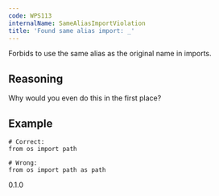 ```yaml
---
code: WPS113
internalName: SameAliasImportViolation
title: 'Found same alias import: _'
---
```


Forbids to use the same alias as the original name in imports.

## Reasoning
Why would you even do this in the first place?

## Example

    # Correct:
    from os import path
    
    # Wrong:
    from os import path as path

<div class="versionadded">

0.1.0

</div>